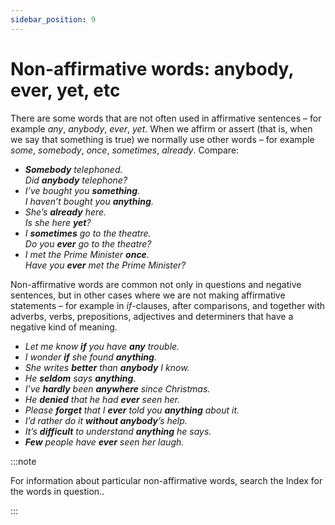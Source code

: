```yaml
---
sidebar_position: 9
---
```


# Non-affirmative words: anybody, ever, yet, etc

There are some words that are not often used in affirmative sentences – for example *any*, *anybody*, *ever*, *yet*. When we affirm or assert (that is, when we say that something is true) we normally use other words – for example *some*, *somebody*, *once*, *sometimes*, *already*. Compare:

- ***Somebody** telephoned.*  
  *Did **anybody** telephone?*
- *I’ve bought you **something**.*  
  *I haven’t bought you **anything**.*
- *She’s **already** here.*  
  *Is she here **yet**?*
- *I **sometimes** go to the theatre.*  
  *Do you **ever** go to the theatre?*
- *I met the Prime Minister **once**.*  
  *Have you **ever** met the Prime Minister?*

Non-affirmative words are common not only in questions and negative sentences, but in other cases where we are not making affirmative statements – for example in *if*\-clauses, after comparisons, and together with adverbs, verbs, prepositions, adjectives and determiners that have a negative kind of meaning.

- *Let me know **if** you have **any** trouble.*
- *I wonder **if** she found **anything**.*
- *She writes **better** than **anybody** I know.*
- *He **seldom** says **anything**.*
- *I’ve **hardly** been **anywhere** since Christmas.*
- *He **denied** that he had **ever** seen her.*
- *Please **forget** that I **ever** told you **anything** about it.*
- *I’d rather do it **without anybody**’s help.*
- *It’s **difficult** to understand **anything** he says.*
- ***Few** people have **ever** seen her laugh.*

:::note

For information about particular non-affirmative words, search the Index for the words in question..

:::
